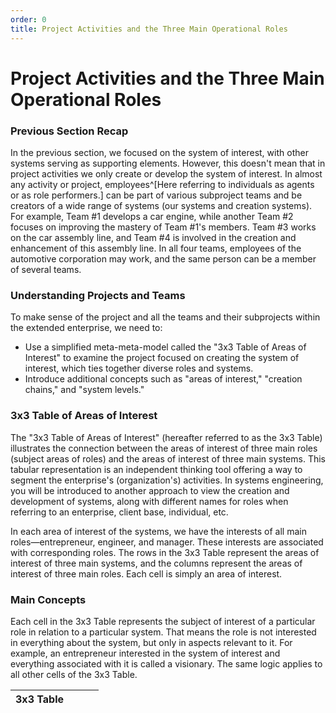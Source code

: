 ```yaml
---
order: 0
title: Project Activities and the Three Main Operational Roles
---
```


# Project Activities and the Three Main Operational Roles

### Previous Section Recap

In the previous section, we focused on the system of interest, with other systems serving as supporting elements. However, this doesn't mean that in project activities we only create or develop the system of interest. In almost any activity or project, employees^[Here referring to individuals as agents or as role performers.] can be part of various subproject teams and be creators of a wide range of systems (our systems and creation systems). For example, Team #1 develops a car engine, while another Team #2 focuses on improving the mastery of Team #1's members. Team #3 works on the car assembly line, and Team #4 is involved in the creation and enhancement of this assembly line. In all four teams, employees of the automotive corporation may work, and the same person can be a member of several teams.

### Understanding Projects and Teams

To make sense of the project and all the teams and their subprojects within the extended enterprise, we need to:

* Use a simplified meta-meta-model called the "3x3 Table of Areas of Interest" to examine the project focused on creating the system of interest, which ties together diverse roles and systems.
* Introduce additional concepts such as "areas of interest," "creation chains," and "system levels."

### 3x3 Table of Areas of Interest

The "3x3 Table of Areas of Interest" (hereafter referred to as the 3x3 Table) illustrates the connection between the areas of interest of three main roles (subject areas of roles) and the areas of interest of three main systems. This tabular representation is an independent thinking tool offering a way to segment the enterprise's (organization's) activities. In systems engineering, you will be introduced to another approach to view the creation and development of systems, along with different names for roles when referring to an enterprise, client base, individual, etc.

In each area of interest of the systems, we have the interests of all main roles—entrepreneur, engineer, and manager. These interests are associated with corresponding roles. The rows in the 3x3 Table represent the areas of interest of three main systems, and the columns represent the areas of interest of three main roles. Each cell is simply an area of interest.

### Main Concepts

Each cell in the 3x3 Table represents the subject of interest of a particular role in relation to a particular system. That means the role is not interested in everything about the system, but only in aspects relevant to it. For example, an entrepreneur interested in the system of interest and everything associated with it is called a visionary. The same logic applies to all other cells of the 3x3 Table.

| 3x3 Table | | | |
|---|---|---|---|